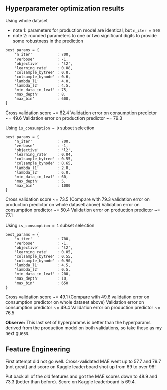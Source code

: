 ## Hyperparameter optimization results

Using whole dataset 
- note 1: parameters for production model are identical, but `n_iter = 500`
- note 2: rounded parameters to one or two significant digits to provide some robustness in the prediction
```
best_params = {
    'n_iter'           : 700,
    'verbose'          : -1,
    'objective'        : 'l2',
    'learning_rate'    : 0.08,
    'colsample_bytree' : 0.8,
    'colsample_bynode' : 0.6,
    'lambda_l1'        : 4.0,
    'lambda_l2'        : 4.5,
    'min_data_in_leaf' : 75,
    'max_depth'        : 8,
    'max_bin'          : 600,
}
```
Cross validation score ~= 62.4
Validation error on consumption predictor ~= 49.6
Validation error on production predictor ~= 79.3

Using `is_consumption = 0` subset selection
```
best_params = {
    'n_iter'           : 700,
    'verbose'          : -1,
    'objective'        : 'l2',
    'learning_rate'    : 0.04, 
    'colsample_bytree' : 0.55, 
    'colsample_bynode' : 0.65, 
    'lambda_l1'        : 2.0, 
    'lambda_l2'        : 6.0, 
    'min_data_in_leaf' : 60, 
    'max_depth'        : 5, 
    'max_bin'          : 1000
}
```
Cross validation score ~= 73.5 (Compare with 79.3 validation error on production predictor on whole dataset above)
Validation error on consumption predictor ~= 50.4
Validation error on production predictor ~= 77.1

Using `is_consumption = 1` subset selection
```
best_params = {
    'n_iter'           : 700,
    'verbose'          : -1,
    'objective'        : 'l2',
    'learning_rate'    : 0.05, 
    'colsample_bytree' : 0.55, 
    'colsample_bynode' : 0.90, 
    'lambda_l1'        : 4.5, 
    'lambda_l2'        : 0.5, 
    'min_data_in_leaf' : 200, 
    'max_depth'        : 10, 
    'max_bin'          : 650
}
```
Cross validation score ~= 49.1 (Compare with 49.6 validation error on consumption predictor on whole dataset above)
Validation error on consumption predictor ~= 49.4
Validation error on production predictor ~= 76.5

**Observe:** This last set of hyperparams is better than the hyperparams derived from the production model on both validations, so take these as my next guess.

## Feature Engineering

First attempt did not go well. Cross-validated MAE went up to 57.7 and 79.7 (not great) and score on Kaggle leaderboard shot up from 69 to over 98!

Put back all of the old features and got the MAE scores down to 48.9 and 73.3 (better than before). Score on Kaggle leaderboard is 69.4.
